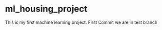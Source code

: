 # ml_housing_project

This is my first machine learning project.
First Commit
we are in test branch
